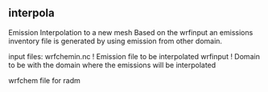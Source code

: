## interpola
Emission Interpolation to a new mesh
Based on the wrfinput an emissions inventory file is generated by using emission from other domain.

input files:
            wrfchemin.nc  !  Emission file to be interpolated
            wrfinput           ! Domain to be with the domain where the emissions will be interpolated


wrfchem  file for radm 

